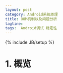 ```yaml
---
layout: post
category: Android系统原理
title: OOM机制以及问题分析
tagline:
tags:  Android调试 稳定性
---
```

{% include JB/setup %}

# 1. 概览


